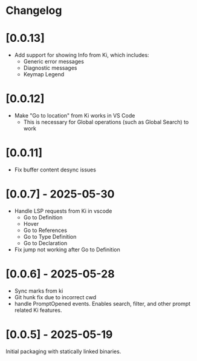 # Changelog

# [0.0.13]

- Add support for showing Info from Ki, which includes:
    - Generic error messages
    - Diagnostic messages
    - Keymap Legend

# [0.0.12]

-   Make "Go to location" from Ki works in VS Code
    -   This is necessary for Global operations (such as Global Search) to work

# [0.0.11]

-   Fix buffer content desync issues

# [0.0.7] - 2025-05-30

-   Handle LSP requests from Ki in vscode
    -   Go to Definition
    -   Hover
    -   Go to References
    -   Go to Type Definition
    -   Go to Declaration
-   Fix jump not working after Go to Definition

# [0.0.6] - 2025-05-28

-   Sync marks from ki
-   Git hunk fix due to incorrect cwd
-   handle PromptOpened events. Enables search, filter, and other prompt related Ki features.

# [0.0.5] - 2025-05-19

Initial packaging with statically linked binaries.
